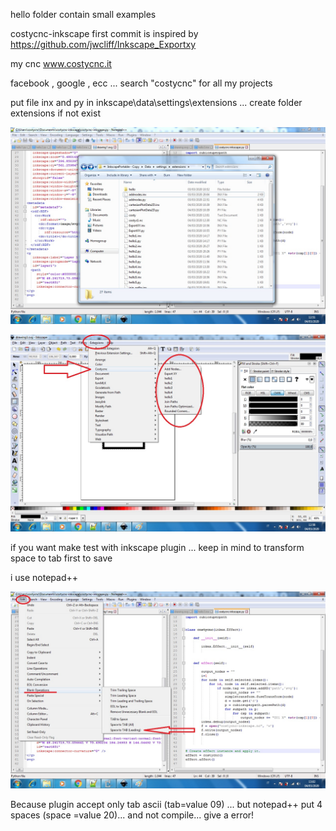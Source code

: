 hello folder contain small examples

costycnc-inkscape first commit is inspired by https://github.com/jwcliff/Inkscape_Exportxy
        
my cnc www.costycnc.it

facebook , google , ecc ... search "costycnc" for all my projects

put file inx and py in inkscape\data\settings\extensions ... create folder extensions if not exist

![alt text](https://github.com/costycnc/costycnc-inkscape-plugin-hello-world/blob/master/Untitled.jpg)

![alt text](https://github.com/costycnc/costycnc-inkscape-plugin-hello-world/blob/master/menu.jpg)

if you want make test with inkscape plugin ... keep in mind to transform space to tab first to save 

i use notepad++

![alt text](https://github.com/costycnc/costycnc-inkscape-plugin-hello-world/blob/master/spacetab.jpg)

Because plugin accept only tab ascii (tab=value 09)  ... but notepad++ put 4 spaces (space =value 20)... and not compile... give a error!


